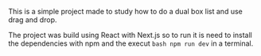 This is a simple project made to study how to do a dual box list and use drag and drop.

The project was build using React with Next.js so to run it is need to install the dependencies with npm and the execut `bash npm run dev` in a terminal.
